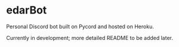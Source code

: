# edarBot
Personal Discord bot built on Pycord and hosted on Heroku.

Currently in development; more detailed README to be added later.
